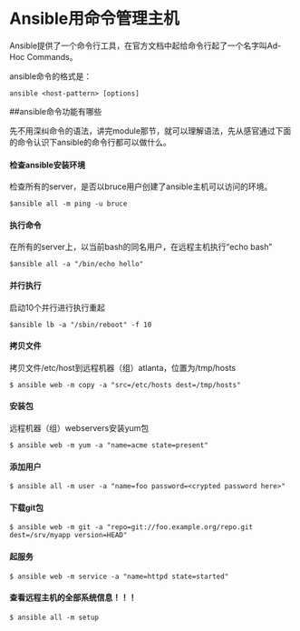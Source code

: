 # Ansible用命令管理主机

Ansible提供了一个命令行工具，在官方文档中起给命令行起了一个名字叫Ad-Hoc Commands。

ansible命令的格式是：

```
ansible <host-pattern> [options]
```

##ansible命令功能有哪些

先不用深纠命令的语法，讲完module那节，就可以理解语法，先从感官通过下面的命令认识下ansible的命令行都可以做什么。

#### 检查ansible安装环境



检查所有的server，是否以bruce用户创建了ansible主机可以访问的环境。

```$ansible all -m ping -u bruce```


#### 执行命令


在所有的server上，以当前bash的同名用户，在远程主机执行“echo bash”

```$ansible all -a "/bin/echo hello"```

#### 并行执行


启动10个并行进行执行重起


```$ansible lb -a "/sbin/reboot" -f 10```



#### 拷贝文件


拷贝文件/etc/host到远程机器（组）atlanta，位置为/tmp/hosts

```$ ansible web -m copy -a "src=/etc/hosts dest=/tmp/hosts"```


#### 安装包


远程机器（组）webservers安装yum包

```$ ansible web -m yum -a "name=acme state=present"```


#### 添加用户



```$ ansible all -m user -a "name=foo password=<crypted password here>"```


#### 下载git包




```$ ansible web -m git -a "repo=git://foo.example.org/repo.git dest=/srv/myapp version=HEAD"```


#### 起服务



```$ ansible web -m service -a "name=httpd state=started"```

#### 查看远程主机的全部系统信息！！！



```$ ansible all -m setup```
